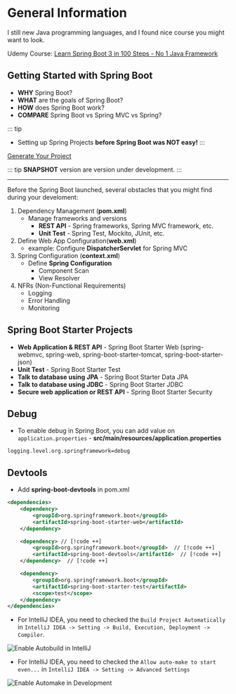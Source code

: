 # General Information

I still new Java programming languages, and I found nice course you might want to look.

Udemy Course: [Learn Spring Boot 3 in 100 Steps - No 1 Java Framework](https://www.udemy.com/course/spring-boot-tutorial-for-beginners/)

## Getting Started with Spring Boot
- **WHY** Spring Boot?
- **WHAT** are the goals of Spring Boot?
- **HOW** does Spring Boot work?
- **COMPARE** Spring Boot vs Spring MVC vs Spring?

::: tip
- Setting up Spring Projects **before Spring Boot was NOT easy!**
:::

[Generate Your Project](https://start.spring.io/)

::: tip
**SNAPSHOT** version are version under development.
:::

---

Before the Spring Boot launched, several obstacles that you might find during your develoment:

1. Dependency Management (**pom.xml**)
    - Manage frameworks and versions
      - **REST API** - Spring frameworks, Spring MVC framework, etc.
      - **Unit Test** - Spring Test, Mockito, JUnit, etc.
2. Define Web App Configuration(**web.xml**)
    - example: Configure **DispatcherServlet** for Spring MVC
3. Spring Configuration (**context.xml**)
    - Define **Spring Configuration**
      - Component Scan
      - View Resolver
4. NFRs (Non-Functional Requirements)
    - Logging
    - Error Handling
    - Monitoring

## Spring Boot Starter Projects
- **Web Application & REST API** - Spring Boot Starter Web (spring-webmvc, spring-web, spring-boot-starter-tomcat, spring-boot-starter-json)
- **Unit Test** - Spring Boot Starter Test
- **Talk to database using JPA** - Spring Boot Starter Data JPA
- **Talk to database using JDBC** - Spring Boot Starter JDBC
- **Secure web application or REST API** - Spring Boot Starter Security

## Debug

- To enable debug in Spring Boot, you can add value on `application.properties` - **src/main/resources/application.properties**

```properties
logging.level.org.springframework=debug
```

## Devtools

- Add **spring-boot-devtools** in pom.xml

```xml [pom.xml]
<dependencies>
	<dependency>
		<groupId>org.springframework.boot</groupId>
		<artifactId>spring-boot-starter-web</artifactId>
	</dependency>

    <dependency> // [!code ++]
		<groupId>org.springframework.boot</groupId>  // [!code ++]
		<artifactId>spring-boot-devtools</artifactId>  // [!code ++]
	</dependency>  // [!code ++]

	<dependency>
		<groupId>org.springframework.boot</groupId>
		<artifactId>spring-boot-starter-test</artifactId>
		<scope>test</scope>
	</dependency>
</dependencies>
```

- For IntelliJ IDEA, you need to checked the `Build Project Automatically` in `IntelliJ IDEA -> Setting -> Build, Execution, Deployment -> Compiler`.

![Enable Autobuild in IntelliJ](/assets/springboot/enable-autobuild-intellij.png)

- For IntelliJ IDEA, you need to checked the `Allow auto-make to start even...` in `IntelliJ IDEA -> Setting -> Advanced Settings`

![Enable Automake in Development](/assets/springboot/enable-automake-development.png)
